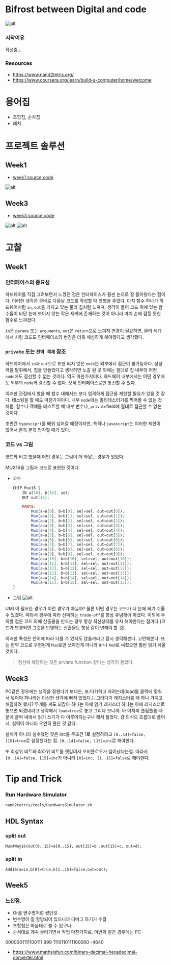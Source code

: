 # Bifrost between Digital and code

![alt](resources/Bifrost.jpeg)

### 시작이유

작성중...

### Resources

- https://www.nand2tetris.org/
- https://www.coursera.org/learn/build-a-computer/home/welcome

# 용어집

- 조합칩, 순차칩
- 래치

# 프로젝트 솔루션

## Week1

- [week1 source code](./week1)

![alt](resources/week1-1.jpg)

## Week3

- [week3 source code](./week3)

![alt](resources/week3-1.jpg)
![alt](resources/week3-2.jpg)

# 고찰

## Week1

### 인터페이스의 중요성

하드웨어를 직접 그려보면서 느꼈던 점은 인터페이스가 훨씬 눈으로 잘 들어왔다는 점이다. 이러한 생각은 곧바로 다음날 코드를 작성할 때 영향을 주었다. 마치 함수 하나가 하드웨어처럼 `in`, `out`을 가지고 있는 물리 칩처럼 느껴져, 생각이 들어 코드 위에 있는 함수들이 비단 눈에 보이지 않는 작은 세계에 존재하는 것이 아니라 마치 손에 잡힐 듯한 함수로 느껴졌다.

`in`은 `params` 또는 `arguments`, `out`은 `return`으로 느껴져 변경이 필요하면, 물리 세계에서 처럼 코드도 인터페이스의 변경은 더욱 세심하게 해야겠다고 생각했다.

### `private` 또는 `전역 객체` 참조

하드웨어에서 `in`과 `out`으로 표현 되지 않은 `node`는 외부에서 접근이 불가능하다. 상상력을 발휘해서, 칩을 만들었다고 생각하면 노출 된 곳 외에는 절대로 칩 내부의 어떤 `node`에도 결선할 수 없는 것이다. 역도 마찬가지이다. 하드웨어 내부에서는 어떤 경우에도 외부의 `node`와 결선할 수 없다. 오직 인터페이스로만 통신할 수 있다.

이러한 관점에서 봤을 때 함수 내에서는 보다 엄격하게 접근을 제한할 필요가 있을 것 같다. 테스팅을 할 때도 마찬가지이다. 내부 `node`에는 멀티테스터기를 찍어볼 수 없는 것처럼, 함수나 객체를 테스트할 때 내부 변수나, `private`field에 절대로 접근할 수 없는 것이다.

조만간 `typesciprt`를 배워 넘어갈 예정이지만, 특히나 `javascript`는 이러한 제한이 없어서 문득 문득 망각할 때가 있다.

### 코드 vs 그림

코드와 비교 했을때 어떤 경우는 그림이 더 와닿는 경우가 있었다.

MUX16을 그림과 코드로 표현한 것이다.

- 코드

  ```js
  CHIP Mux16 {
      IN a[16], b[16], sel;
      OUT out[16];

      PARTS:
          Mux(a=a[0], b=b[0], sel=sel, out=out[0]);
          Mux(a=a[1], b=b[1], sel=sel, out=out[1]);
          Mux(a=a[2], b=b[2], sel=sel, out=out[2]);
          Mux(a=a[3], b=b[3], sel=sel, out=out[3]);
          Mux(a=a[4], b=b[4], sel=sel, out=out[4]);
          Mux(a=a[5], b=b[5], sel=sel, out=out[5]);
          Mux(a=a[6], b=b[6], sel=sel, out=out[6]);
          Mux(a=a[7], b=b[7], sel=sel, out=out[7]);
          Mux(a=a[8], b=b[8], sel=sel, out=out[8]);
          Mux(a=a[9], b=b[9], sel=sel, out=out[9]);
          Mux(a=a[10], b=b[10], sel=sel, out=out[10]);
          Mux(a=a[11], b=b[11], sel=sel, out=out[11]);
          Mux(a=a[12], b=b[12], sel=sel, out=out[12]);
          Mux(a=a[13], b=b[13], sel=sel, out=out[13]);
          Mux(a=a[14], b=b[14], sel=sel, out=out[14]);
          Mux(a=a[15], b=b[15], sel=sel, out=out[15]);
  }
  ```

- 그림
  ![alt](resources/review-week1-1.jpg)

UML이 필요한 경우가 이런 경우가 아닐까? 물론 어떤 경우는 코드가 더 눈에 띄기 쉬울 수 있겠다. 따라서 경우에 따라 선택하는 `trade-off`를 항상 유념해야 하겠다. 이외에 주의할 점은 코드 외에 산출물을 만드는 경우 항상 최신상태를 유지 해야한다는 점이다.(코드가 변경되면 그것을 반영하는 산출물도 항상 같이 변해야 할 것).

이러한 특성은 언어에 따라 다를 수 있지도 않을까라고 잠시 생각해본다. 고민해본다. 또는 만약 코드로 구현된게 `Mux`로만 쓰여진게 아니라 `Or`나 `And`로 써졌으면 훨씬 읽기 쉬울 것이다.

> 점선에 해당하는 것은 prviate function 같다는 생각이 들었다.

## Week3

PC같은 경우에는 생각을 잘했다기 보다는, 포기(?)하고 자려는데(load를 클럭에 맞춰서 넣어야 하나라는 이상한 생각에 빠져 있었다.). 그러다가 레지스터를 왜 하나 가지고 해결하려 했지? 두개를 써도 되잖아 하나는 아에 읽기 레지스터 하나는 아에 레지스터로 놓으면 되겠네라고 생각해서 `load=true`로 놓고 그리다 보니까. 아 어차피 플립플롭 때문에 클럭 내에서 읽기 쓰기가 다 이루어지는구나 해서 풀었다. 걍 의식으 흐름대로 풀어서, 실력이 아니라 우연히 풀은 것 같다.

실패가 아니라 실수했던 것은 inc를 무조건 1로 설정하려고 `[0..14]=false, [15]=true`로 설정했다는 점. `[0..14]=false, [15]=inc`로 해야한다.

또 최상위 비트와 최하위 비트를 햇갈려서 오버플로우가 일어났다는점. 따라서 `[0..14]=false, [15]=inc`가 아니라 `[0]=inc, [1..15]=false`로 해야한다.

# Tip and Trick

### Run Hardware Simulator

```bash
nand2tetris/tools/HardwareSimulator.sh
```

## HDL Syntax

### split out

```hdl
Mux4Way16(out[0..15]=a[0..15], out[15]=b ,out[15]=c, out=d);
```

### split in

```hdl
Add16(a=in,b[0]=true,b[1..15]=false,out=out);
```

## Week5

### 느낀점.

- Or를 변수명처럼 썼던것.
- 변수명이 잘 할당되어 있으니까 디버그 하기가 수월
- 조합칩은 마음대로 쓸 수 있구나..
- 순서대로 계속 올려가면서 작업 마찬가지로, 이번과 같은 경우에는 PC

0000001111100111 999
1110110111100000 -4640

- https://www.mathsisfun.com/binary-decimal-hexadecimal-converter.html
